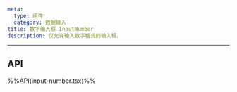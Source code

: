 ```yaml
meta:
  type: 组件
  category: 数据输入
title: 数字输入框 InputNumber
description: 仅允许输入数字格式的输入框。
```
---

<!--@include: ./__demo__/basic.md-->

<!--@include: ./__demo__/mode.md-->

<!--@include: ./__demo__/size.md-->

<!--@include: ./__demo__/precision.md-->

<!--@include: ./__demo__/prefix.md-->

<!--@include: ./__demo__/step-icon.md-->

<!--@include: ./__demo__/format.md-->

<!--@include: ./__demo__/model.md-->

## API

%%API(input-number.tsx)%%
